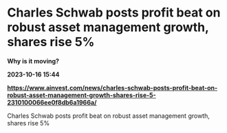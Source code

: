 # Charles Schwab posts profit beat on robust asset management growth, shares rise 5%
**Why is it moving?**

**2023-10-16 15:44**

**https://www.ainvest.com/news/charles-schwab-posts-profit-beat-on-robust-asset-management-growth-shares-rise-5-2310100066ee0f8db6a1966a/**

Charles Schwab posts profit beat on robust asset management growth, shares rise 5%